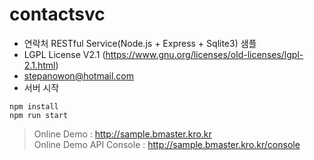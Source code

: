 # contactsvc

* 연락처 RESTful Service(Node.js + Express + Sqlite3) 샘플
* LGPL License V2.1 (https://www.gnu.org/licenses/old-licenses/lgpl-2.1.html)
* stepanowon@hotmail.com
* 서버 시작
<pre><code>npm install
npm run start
</code></pre>

> Online Demo : http://sample.bmaster.kro.kr<br />
> Online Demo API Console : http://sample.bmaster.kro.kr/console
